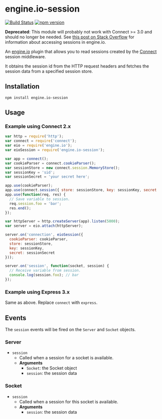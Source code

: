 engine.io-session
=================

[![Build Status](https://travis-ci.org/matkl/engine.io-session.png?branch=master)](https://travis-ci.org/matkl/engine.io-session)
[![npm version](http://img.shields.io/npm/v/engine.io-session.svg?style=flat)](https://npmjs.org/package/engine.io-session "View this project on npm")

**Deprecated**: This module will probably not work with Connect >= 3.0 and should no longer be needed. See [this post on Stack Overflow](http://stackoverflow.com/questions/23494016/socket-io-and-express-4-sessions) for information about accessing sessions in engine.io.

An [engine.io](https://github.com/LearnBoost/engine.io) plugin that allows you to read sessions created by the [Connect](http://senchalabs.github.com/connect) session middleware.

It obtains the session id from the HTTP request headers and fetches the session data from a specified session store.

## Installation

```
npm install engine.io-session
```

## Usage

### Example using Connect 2.x

```js
var http = require('http');
var connect = require('connect');
var eio = require('engine.io');
var eioSession = require('engine.io-session');

var app = connect();
var cookieParser = connect.cookieParser();
var sessionStore = new connect.session.MemoryStore();
var sessionKey = 'sid';
var sessionSecret = 'your secret here';

app.use(cookieParser);
app.use(connect.session({ store: sessionStore, key: sessionKey, secret: sessionSecret }));
app.use(function(req, res) {
  // Save variable to session.
  req.session.foo = 'bar';
  res.end();
});

var httpServer = http.createServer(app).listen(5000);
var server = eio.attach(httpServer);

server.on('connection', eioSession({
  cookieParser: cookieParser,
  store: sessionStore,
  key: sessionKey,
  secret: sessionSecret
}));

server.on('session', function(socket, session) {
  // Receive variable from session.
  console.log(session.foo); // bar
});
```

### Example using Express 3.x

Same as above. Replace `connect` with `express`.

## Events

The `session` events will be fired on the `Server` and `Socket` objects.

### Server

- `session`
    - Called when a session for a socket is available.
    - **Arguments**
      - `Socket`: the Socket object
      - `session`: the session data

### Socket

- `session`
    - Called when a session for this socket is available.
    - **Arguments**
      - `session`: the session data
